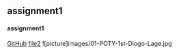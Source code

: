 ## assignment1
#### assignment1
[GitHub](http://github.com)
[file2](file2.md)
![picture]images/01-POTY-1st-Diogo-Lage.jpg

